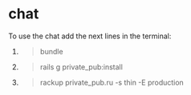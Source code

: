 # chat

To use the chat add the next lines in the terminal:

1. > bundle
2. > rails g private_pub:install
3. > rackup private_pub.ru -s thin -E production
